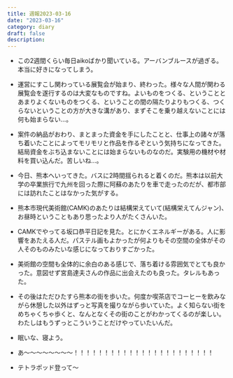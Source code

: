 ```yaml
---
title: 週報2023-03-16
date: "2023-03-16"
category: diary
draft: false
description:
---
```


- この2週間くらい毎日aikoばかり聞いている。アーバンブルースが過ぎる。本当に好きになってしまう。

- 運営にすこし関わっている展覧会が始まり、終わった。様々な人間が関わる展覧会を遂行するのは大変なものですね。よいものをつくる、ということとあまりよくないものをつくる、ということの間の隔たりよりもつくる、つくらないということの方が大きな溝があり、まずそこを乗り越えないことには何も始まらない…。

- 案件の納品がおわり、まとまった資金を手にしたことと、仕事上の諸々が落ち着いたことによってモリモリと作品を作るぞという気持ちになってきた。結局資金をぶち込まないことには始まらないものなのだ。実験用の機材や材料を買い込んだ。苦しいね…。

- 今日、熊本へいってきた。バスに2時間揺られると着くのだ。熊本は以前大学の卒業旅行で九州を回った際に阿蘇のあたりを車で走ったのだが、都市部には訪れたことはなかった気がする。

- 熊本市現代美術館(CAMK)のあたりは結構栄えていて(結構栄えてんジャン)、お昼時ということもあり思ったより人がたくさんいた。

- CAMKでやってる坂口恭平日記を見た。とにかくエネルギーがある。人に影響をあたえる人だ。パステル画もよかったが何よりもその空間の全体がその人そのものみたいな感じになっておりすごかった。

- 美術館の空間も全体的に余白のある感じで、落ち着ける雰囲気でとても良かった。意図せず宮島達夫さんの作品に出会えたのも良った。タレルもあった。

- その後はただひたすら熊本の街を歩いた。何度か喫茶店でコーヒーを飲みながら休憩した以外はずっと写真を撮りながら歩いていた。よく知らない街をめちゃくちゃ歩くと、なんとなくその街のことがわかってくるのが楽しい。わたしはもうずっとこういうことだけやっていたいんだ。

- 眠いな、寝よう。


- あ〜〜〜〜〜〜〜〜！！！！！！！！！！！！！！！！！！！！！！！

- テトラポッド登って〜